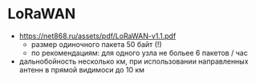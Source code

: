 # LoRaWAN

* https://net868.ru/assets/pdf/LoRaWAN-v1.1.pdf
  * размер одиночного пакета 50 байт (!)
  * по рекомендациям: для одного узла не больее 6 пакетов / час
* дальнобойность несколько км, при использовании направленных антенн в прямой видимоси до 10 км

